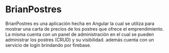 # BrianPostres

BrianPostres es una aplicación hecha en Angular la cual se utiliza para mostrar una carta de precios de los postres que ofrece el emprendimiento. 
<br>
La misma cuenta con un panel de administración en el cual se pueden administrar los postres (CRUD) y su visibilidad. además cuenta con un servicio de login brindando por firebase. 